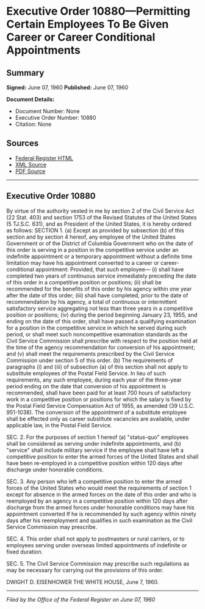 # Executive Order 10880—Permitting Certain Employees To Be Given Career or Career Conditional Appointments

## Summary

**Signed:** June 07, 1960
**Published:** June 07, 1960

**Document Details:**
- Document Number: None
- Executive Order Number: 10880
- Citation: None

## Sources
- [Federal Register HTML](https://www.presidency.ucsb.edu/documents/executive-order-10880-permitting-certain-employees-be-given-career-or-career-conditional)
- [XML Source](None)
- [PDF Source](None)

---

## Executive Order 10880

By virtue of the authority vested in me by section 2 of the Civil Service Act (22 Stat. 403) and section 1753 of the Revised Statutes of the United States (5 TJ.S.C. 631), and as President of the United States, it is hereby ordered as follows:
SECTION 1. (a) Except as provided by subsection (b) of this section and by section 4 hereof, any employee of the United States Government or of the District of Columbia Government who on the date of this order is serving in a position in the competitive service under an indefinite appointment or a temporary appointment without a definite time limitation may have his appointment converted to a career or career-conditional appointment: Provided, that such employee—
    (i) shall have completed two years of continuous service immediately preceding the date of this order in a competitive position or positions;
    (ii) shall be recommended for the benefits of this order by his agency within one year after the date of this order;
    (iii) shall have completed, prior to the date of recommendation by his agency, a total of continuous or intermittent satisfactory service aggregating not less than three years in a competitive position or positions;
    (iv) during the period beginning January 23, 1955, and ending on the date of this order, shall have passed a qualifying examination for a position in the competitive service in which he served during such period, or shall meet such noncompetitive examination standards as the Civil Service Commission shall prescribe with respect to the position held at the time of the agency recommendation for conversion of his appointment; and
    (v) shall meet the requirements prescribed by the Civil Service Commission under section 5 of this order.
(b) The requirements of paragraphs (i) and (iii) of subsection (a) of this section shall not apply to substitute employees of the Postal Field Service. In lieu of such requirements, any such employee, during each year of the three-year period ending on the date that conversion of his appointment is recommended, shall have been paid for at least 700 hours of satisfactory work in a competitive position or positions for which the salary is fixed by the Postal Field Service Compensation Act of 1955, as amended (39 U.S.C. 951-1038). The conversion of the appointment of a substitute employee shall be effected only as career substitute vacancies are available, under applicable law, in the Postal Field Service.

SEC. 2. For the purposes of section 1 hereof (a) "status-quo" employees shall be considered as serving under indefinite appointments, and (b) "service" shall include military service if the employee shall have left a competitive position to enter the armed forces of the United States and shall have been re-employed in a competitive position within 120 days after discharge under honorable conditions.

SEC. 3. Any person who left a competitive position to enter the armed forces of the United States who would meet the requirements of section 1 except for absence in the armed forces on the date of this order and who is reemployed by an agency in a competitive position within 120 days after discharge from the armed forces under honorable conditions may have his appointment converted If he is recommended by such agency within ninety days after his reemployment and qualifies in such examination as the Civil Service Commission may prescribe.

SEC. 4. This order shall not apply to postmasters or rural carriers, or to employees serving under overseas limited appointments of indefinite or fixed duration.

SEC. 5. The Civil Service Commission may prescribe such regulations as may be necessary for carrying out the provisions of this order.

DWIGHT D. EISENHOWER
THE WHITE HOUSE,
June 7, 1960.

---

*Filed by the Office of the Federal Register on June 07, 1960*

